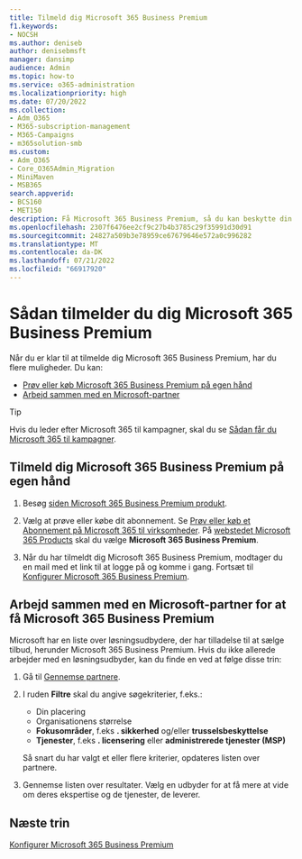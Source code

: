 ```yaml
---
title: Tilmeld dig Microsoft 365 Business Premium
f1.keywords:
- NOCSH
ms.author: deniseb
author: denisebmsft
manager: dansimp
audience: Admin
ms.topic: how-to
ms.service: o365-administration
ms.localizationpriority: high
ms.date: 07/20/2022
ms.collection:
- Adm_O365
- M365-subscription-management
- M365-Campaigns
- m365solution-smb
ms.custom:
- Adm_O365
- Core_O365Admin_Migration
- MiniMaven
- MSB365
search.appverid:
- BCS160
- MET150
description: Få Microsoft 365 Business Premium, så du kan beskytte din virksomhed mod cybersikkerhedstrusler mod enheder, mail, data og kommunikation.
ms.openlocfilehash: 2307f6476ee2cf9c27b4b3785c29f35991d30d91
ms.sourcegitcommit: 24827a509b3e78959ce67679646e572a0c996282
ms.translationtype: MT
ms.contentlocale: da-DK
ms.lasthandoff: 07/21/2022
ms.locfileid: "66917920"
---
```

# <a name="how-to-sign-up-for-microsoft-365-business-premium"></a>Sådan tilmelder du dig Microsoft 365 Business Premium

Når du er klar til at tilmelde dig Microsoft 365 Business Premium, har du flere muligheder. Du kan:

- [Prøv eller køb Microsoft 365 Business Premium på egen hånd](#sign-up-for-microsoft-365-business-premium-on-your-own)
- [Arbejd sammen med en Microsoft-partner](#work-with-a-microsoft-partner-to-get-microsoft-365-business-premium)

> [!TIP]
> Hvis du leder efter Microsoft 365 til kampagner, skal du se [Sådan får du Microsoft 365 til kampagner](get-microsoft-365-campaigns.md).

## <a name="sign-up-for-microsoft-365-business-premium-on-your-own"></a>Tilmeld dig Microsoft 365 Business Premium på egen hånd

1. Besøg [siden Microsoft 365 Business Premium produkt](https://www.microsoft.com/en-us/microsoft-365/business/microsoft-365-business-premium?activetab=pivot%3aoverviewtab).

2. Vælg at prøve eller købe dit abonnement. Se [Prøv eller køb et Abonnement på Microsoft 365 til virksomheder](../commerce/try-or-buy-microsoft-365.md). På [webstedet Microsoft 365 Products](https://www.aka.ms/office365signup) skal du vælge **Microsoft 365 Business Premium**.

3. Når du har tilmeldt dig Microsoft 365 Business Premium, modtager du en mail med et link til at logge på og komme i gang. Fortsæt til [Konfigurer Microsoft 365 Business Premium](m365bp-setup.md).

## <a name="work-with-a-microsoft-partner-to-get-microsoft-365-business-premium"></a>Arbejd sammen med en Microsoft-partner for at få Microsoft 365 Business Premium

Microsoft har en liste over løsningsudbydere, der har tilladelse til at sælge tilbud, herunder Microsoft 365 Business Premium. Hvis du ikke allerede arbejder med en løsningsudbyder, kan du finde en ved at følge disse trin: 

1. Gå til [Gennemse partnere](https://appsource.microsoft.com/marketplace/partner-dir).

2. I ruden **Filtre** skal du angive søgekriterier, f.eks.:

   - Din placering
   - Organisationens størrelse
   - **Fokusområder**, f.eks **. sikkerhed** og/eller **trusselsbeskyttelse** 
   - **Tjenester**, f.eks **. licensering** eller **administrerede tjenester (MSP)**

   Så snart du har valgt et eller flere kriterier, opdateres listen over partnere.

3. Gennemse listen over resultater. Vælg en udbyder for at få mere at vide om deres ekspertise og de tjenester, de leverer.

## <a name="next-steps"></a>Næste trin

[Konfigurer Microsoft 365 Business Premium](m365bp-setup.md)